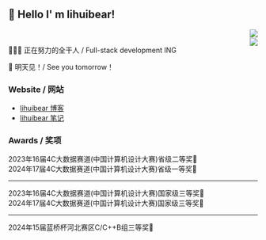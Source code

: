 ##  👋 Hello I' m lihuibear!

<img align="right" src="https://github-readme-stats.vercel.app/api?username=lihuibear&show_icons=true&icon_color=CE1D2D&text_color=718096&bg_color=ffffff&locale=cn&hide=contribs" />
<br>
<img align="right" src="https://github-readme-stats.vercel.app/api/top-langs/?username=lihuibear&hide_title=true&hide_border=true&layout=compact&theme=graywhite&locale=cn" />

👨🏻‍💻 正在努力的全干人 / Full-stack development ING

📝 明天见！/ See you tomorrow！

### Website / 网站

- [lihuibear 博客](https://blog.lihuibear.cn)
- [lihuibear 笔记](https://lihuibear.cn)

### Awards / 奖项
2023年16届4C大数据赛道(中国计算机设计大赛)省级二等奖🥈<br>
2024年17届4C大数据赛道(中国计算机设计大赛)省级一等奖🥇<br>
<hr>
2023年16届4C大数据赛道(中国计算机设计大赛)国家级三等奖🥉<br>
2024年17届4C大数据赛道(中国计算机设计大赛)国家级三等奖🥉<br>
<hr>
2024年15届蓝桥杯河北赛区C/C++B组三等奖🥉<br>


